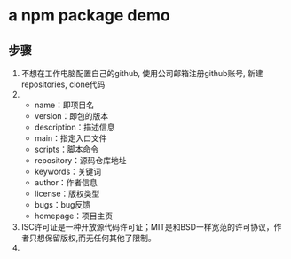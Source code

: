 <!--
 * @Description: 
 * @Date: 2021-09-02 13:58:21
 * @LastEditTime: 2021-09-02 14:13:43
 * @LastEditors: zhaodan01
-->
# a npm package demo

## 步骤
1. 不想在工作电脑配置自己的github, 使用公司邮箱注册github账号, 新建repositories, clone代码
2. - name：即项目名
   - version：即包的版本
   - description：描述信息
   - main：指定入口文件
   - scripts：脚本命令
   - repository：源码仓库地址
   - keywords：关键词
   - author：作者信息
   - license：版权类型
   - bugs：bug反馈
   - homepage：项目主页
3. ISC许可证是一种开放源代码许可证；MIT是和BSD一样宽范的许可协议，作者只想保留版权,而无任何其他了限制。
4. 
